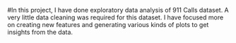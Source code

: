 #In this project, I have done exploratory data analysis of 911 Calls dataset.
A very little data cleaning was required for this dataset. I have focused more on creating new features and generating various kinds of plots to get insights from the data.


